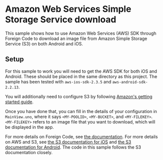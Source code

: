 # Amazon Web Services Simple Storage Service download

This sample shows how to use Amazon Web Services (AWS) SDK through Foreign Code
to download an image file from Amazon Simple Storage Service (S3) on both Android and
iOS.

## Setup

For this sample to work you will need to get the AWS SDK for both iOS and
Android.  These should be placed in the same directory as this project. The
sample has been tested with `aws-ios-sdk-2.3.5` and `aws-android-sdk-2.2.13`.

You will additionally need to configure S3 by following [Amazon's getting started guide](http://docs.aws.amazon.com/mobile/sdkforios/developerguide/s3transfermanager.html).

Once you have done that, you can fill in the details of your configuration in
`MainView.uno`, where it says `<MY-POOLID>`, `<MY-BUCKET>`, and `<MY-FILEKEY>`.
`<MY-FILEKEY>` refers to an image file that you want to download, which will be
displayed in the app.

For more details on Foreign Code, see [the documentation](https://www.fusetools.com/learn/uno#working-with-foreign-code). For
more details on AWS and S3, see [the S3 documentation for iOS](http://docs.aws.amazon.com/mobile/sdkforios/developerguide/s3transfermanager.html)
and [the S3 documentation for Android](http://docs.aws.amazon.com/mobile/sdkforandroid/developerguide/s3transferutility.html).
The code in this sample follows the S3 documentation closely.
